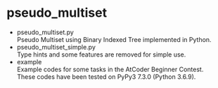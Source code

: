 # pseudo_multiset
- pseudo_multiset.py  
  Pseudo Multiset using Binary Indexed Tree implemented in Python.
- pseudo_multiset_simple.py  
  Type hints and some features are removed for simple use.
- example  
  Example codes for some tasks in the AtCoder Beginner Contest.  
  These codes have been tested on PyPy3 7.3.0 (Python 3.6.9).
